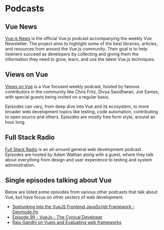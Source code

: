 # Podcasts

## Vue News

[Vue.js News](https://news.vuejs.org/) is the official Vue.js podcast accompanying the weekly Vue Newsletter. The project aims to highlight some of the best libraries, articles, and resources from around the Vue.js community. Their goal is to help listeners succeed as developers by collecting and giving them the information they need to grow, learn, and use the latest Vue.js techniques.

## Views on Vue

[Views on Vue](https://devchat.tv/views-on-vue/) is a Vue focused weekly podcast, hosted by famous contributors in the community like Chris Fritz, Divya Sasidharan, Joe Eames, with special guests being invited on a regular basis.

Episodes can vary, from deep dive into Vue and its ecosystem, to more broader web development topics like testing, code automation, contributing to open source and others. Episodes are mostly free form style, around an hour long.

## Full Stack Radio

[Full Stack Radio](http://www.fullstackradio.com/) is an all-around general web development podcast. Episodes are hosted by Adam Wathan along with a guest, where they talk about everything from design and user experience to testing and system administration.

## Single episodes talking about Vue

Below are listed some episodes from various other podcasts that talk about Vue, but have focus on other sectors of web development.

* [Spelunking into the VueJS Frontend JavaScript Framework - Devmode.fm](https://devmode.fm/episodes/spelunking-into-the-vuejs-frontend-javascript-framework#comments)
* [Episode 99 - VueJs - The Cynical Developer](https://cynicaldeveloper.com/podcast/99/)
* [Raju Gandhi on Vuejs and Evaluating web frameworks](https://nofluffjuststuff.com/podcast/1/raju\_gandhi\_on\_vuejs\_and\_evaluating\_web\_frameworks)
